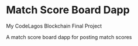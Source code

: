 # Match Score Board Dapp

My CodeLagos Blockchain Final Project

A match score board dapp for posting match scores